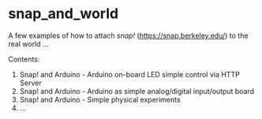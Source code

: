 # snap_and_world

A few examples of how to attach *snap!* (https://snap.berkeley.edu/) to the real world ...

Contents:

1. Snap! and Arduino - Arduino on-board LED simple control via HTTP Server
2. Snap! and Arduino - Arduino as simple analog/digital input/output board
3. Snap! and Arduino - Simple physical experiments 
4. ...
